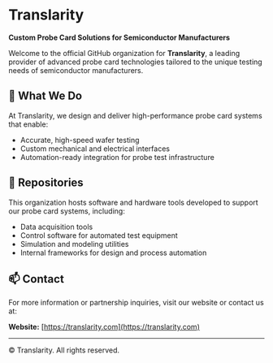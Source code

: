 # Translarity

**Custom Probe Card Solutions for Semiconductor Manufacturers**

Welcome to the official GitHub organization for **Translarity**, a leading provider of advanced probe card technologies tailored to the unique testing needs of semiconductor manufacturers.

## 🧪 What We Do

At Translarity, we design and deliver high-performance probe card systems that enable:

- Accurate, high-speed wafer testing
- Custom mechanical and electrical interfaces
- Automation-ready integration for probe test infrastructure

## 📁 Repositories

This organization hosts software and hardware tools developed to support our probe card systems, including:

- Data acquisition tools
- Control software for automated test equipment
- Simulation and modeling utilities
- Internal frameworks for design and process automation

## 📫 Contact

For more information or partnership inquiries, visit our website or contact us at:

**Website:** [https://translarity.com](https://translarity.com)  

---

© Translarity. All rights reserved.

